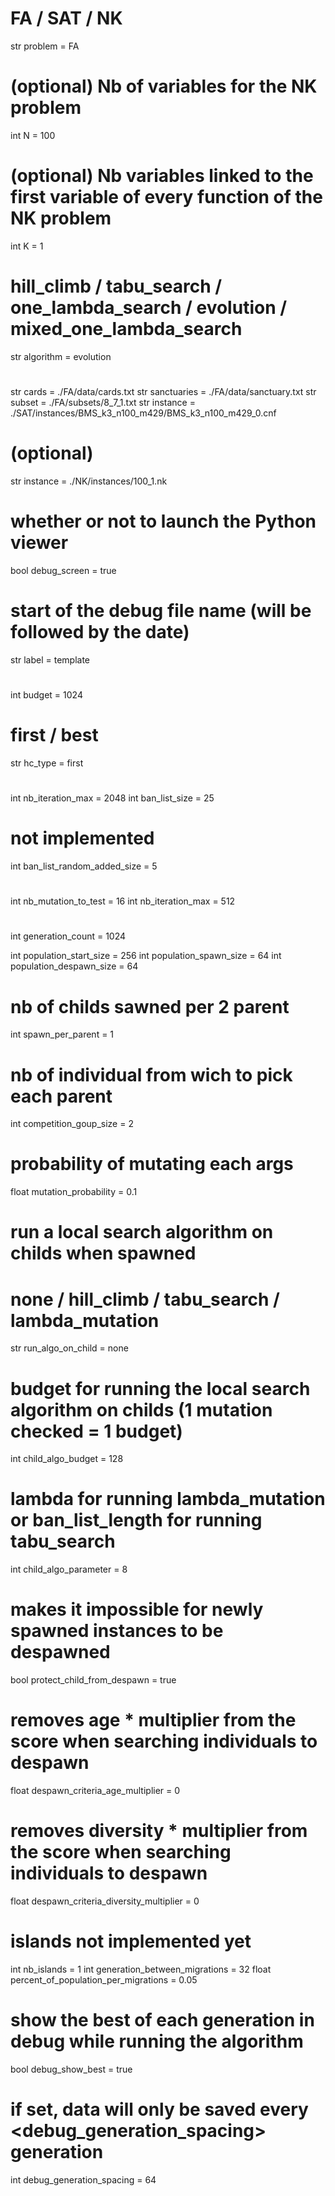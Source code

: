 # <!-- #region ==================== problem to run and how to run it =========================== -->
# FA / SAT / NK
str     problem = FA
# (optional) Nb of variables for the NK problem
int     N = 100
# (optional) Nb variables linked to the first variable of every function of the NK problem
int     K = 1
# hill_climb / tabu_search / one_lambda_search / evolution / mixed_one_lambda_search
str     algorithm = evolution

# <!-- #endregion -->
# <!-- #region ==================== files containing data to run =============================== -->
str     cards = ./FA/data/cards.txt
str     sanctuaries = ./FA/data/sanctuary.txt
str     subset = ./FA/subsets/8_7_1.txt
str     instance = ./SAT/instances/BMS_k3_n100_m429/BMS_k3_n100_m429_0.cnf
# (optional)
str     instance = ./NK/instances/100_1.nk
# <!-- #endregion -->
# <!-- #region ==================== debug file ================================================= -->
# whether or not to launch the Python viewer
bool    debug_screen = true
# start of the debug file name (will be followed by the date)
str     label = template

# <!-- #endregion -->


# <!-- #region ==================== hill_climb parameters ====================================== -->
int     budget = 1024
# first / best
str     hc_type = first

# <!-- #endregion -->
# <!-- #region ==================== tabu_search parameters ===================================== -->
int     nb_iteration_max = 2048
int     ban_list_size = 25
# not implemented
int     ban_list_random_added_size = 5

# <!-- #endregion -->
# <!-- #region ==================== one_lambda_search parameters =============================== -->
int     nb_mutation_to_test = 16
int     nb_iteration_max = 512

# <!-- #endregion -->
# <!-- #region ==================== evolution parameters ======================================= -->
int     generation_count = 1024

int     population_start_size = 256
int     population_spawn_size = 64
int     population_despawn_size = 64


# nb of childs sawned per 2 parent
int     spawn_per_parent = 1
# nb of individual from wich to pick each parent
int     competition_goup_size = 2
# probability of mutating each args
float   mutation_probability = 0.1
# run a local search algorithm on childs when spawned
# none / hill_climb / tabu_search / lambda_mutation
str     run_algo_on_child = none
# budget for running the local search algorithm on childs (1 mutation checked = 1 budget)
int     child_algo_budget = 128
# lambda for running lambda_mutation or ban_list_length for running tabu_search
int     child_algo_parameter = 8
# makes it impossible for newly spawned instances to be despawned
bool    protect_child_from_despawn = true


# removes age * multiplier from the score when searching individuals to despawn
float   despawn_criteria_age_multiplier = 0
# removes diversity * multiplier from the score when searching individuals to despawn
float   despawn_criteria_diversity_multiplier = 0

# islands not implemented yet
int     nb_islands = 1
int     generation_between_migrations = 32
float   percent_of_population_per_migrations = 0.05

# show the best of each generation in debug while running the algorithm
bool    debug_show_best = true
# if set, data will only be saved every <debug_generation_spacing> generation
int     debug_generation_spacing = 64
# <!-- #endregion -->
